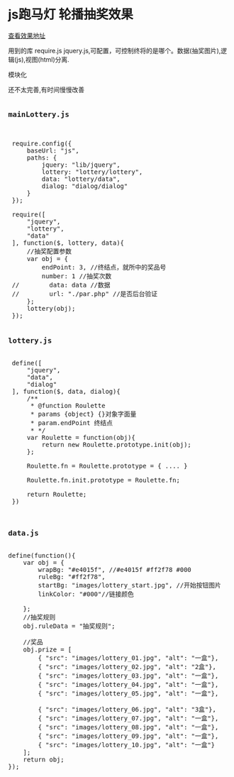 <h1>
js跑马灯 轮播抽奖效果
</h1>
<a href="http://www.codegoing.com/lottery/" target="_blank">查看效果地址</a>

<p>用到的库 require.js jquery.js,可配置，可控制终将的是哪个。数据(抽奖图片),逻辑(js),视图(html)分离.</p>
<p>模块化</p>
<p>还不太完善,有时间慢慢改善</p>


<pre>
<h3>mainLottery.js</h3>

 require.config({
     baseUrl: "js",
     paths: {
         jquery: "lib/jquery",
         lottery: "lottery/lottery",
         data: "lottery/data",
         dialog: "dialog/dialog"
     }
 });

 require([
     "jquery",
     "lottery",
     "data"
 ], function($, lottery, data){
     //抽奖配置参数
     var obj = {
         endPoint: 3, //终结点，就所中的奖品号
         number: 1 //抽奖次数
 //        data: data //数据
 //        url: "./par.php" //是否后台验证
     };
     lottery(obj);
 });

<h3>lottery.js</h3>
 define([
     "jquery",
     "data",
     "dialog"
 ], function($, data, dialog){
     /**
      * @function Roulette
      * params {object} {}对象字面量
      * param.endPoint 终结点
      * */
     var Roulette = function(obj){
         return new Roulette.prototype.init(obj);
     };

     Roulette.fn = Roulette.prototype = { .... }

     Roulette.fn.init.prototype = Roulette.fn;

     return Roulette;
 })


<h3>data.js</h3>
define(function(){
    var obj = {
        wrapBg: "#e4015f", //#e4015f #ff2f78 #000
        ruleBg: "#ff2f78",
        startBg: "images/lottery_start.jpg", //开始按钮图片
        linkColor: "#000"//链接颜色

    };
    //抽奖规则
    obj.ruleData = "抽奖规则";

    //奖品
    obj.prize = [
        { "src": "images/lottery_01.jpg", "alt": "一盒"},
        { "src": "images/lottery_02.jpg", "alt": "2盒"},
        { "src": "images/lottery_03.jpg", "alt": "一盒"},
        { "src": "images/lottery_04.jpg", "alt": "一盒"},
        { "src": "images/lottery_05.jpg", "alt": "一盒"},

        { "src": "images/lottery_06.jpg", "alt": "3盒"},
        { "src": "images/lottery_07.jpg", "alt": "一盒"},
        { "src": "images/lottery_08.jpg", "alt": "一盒"},
        { "src": "images/lottery_09.jpg", "alt": "一盒"},
        { "src": "images/lottery_10.jpg", "alt": "一盒"}
    ];
    return obj;
});
</pre>